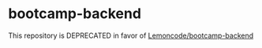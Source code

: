# bootcamp-backend

This repository is DEPRECATED in favor of [Lemoncode/bootcamp-backend](https://github.com/Lemoncode/bootcamp-backend)
